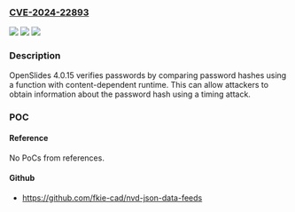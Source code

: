 ### [CVE-2024-22893](https://cve.mitre.org/cgi-bin/cvename.cgi?name=CVE-2024-22893)
![](https://img.shields.io/static/v1?label=Product&message=n%2Fa&color=blue)
![](https://img.shields.io/static/v1?label=Version&message=n%2Fa&color=blue)
![](https://img.shields.io/static/v1?label=Vulnerability&message=n%2Fa&color=brighgreen)

### Description

OpenSlides 4.0.15 verifies passwords by comparing password hashes using a function with content-dependent runtime. This can allow attackers to obtain information about the password hash using a timing attack.

### POC

#### Reference
No PoCs from references.

#### Github
- https://github.com/fkie-cad/nvd-json-data-feeds

